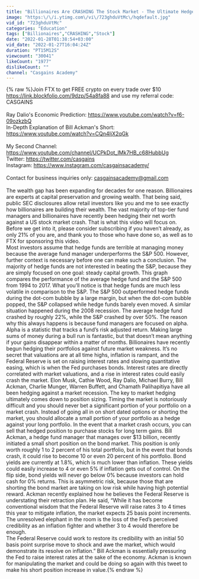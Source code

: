 ```yaml
---
title: "Billionaires Are CRASHING The Stock Market - The Ultimate Hedge"
image: "https:\/\/i.ytimg.com\/vi\/723ghduVtMc\/hqdefault.jpg"
vid_id: "723ghduVtMc"
categories: "Education"
tags: ["Billionaires","CRASHING","Stock"]
date: "2022-01-28T01:38:54+03:00"
vid_date: "2022-01-27T16:04:24Z"
duration: "PT15M12S"
viewcount: "30041"
likeCount: "1977"
dislikeCount: ""
channel: "Casgains Academy"
---
```

{% raw %}Join FTX to get FREE crypto on every trade over $10<br /><a rel="nofollow" target="blank" href="https://link.blockfolio.com/9dzp/54a8fa88">https://link.blockfolio.com/9dzp/54a8fa88</a> and use my referral code: CASGAINS<br /><br />Ray Dalio's Economic Prediction: <a rel="nofollow" target="blank" href="https://www.youtube.com/watch?v=f6-09ozkzbQ">https://www.youtube.com/watch?v=f6-09ozkzbQ</a><br />In-Depth Explanation of Bill Ackman's Short: <a rel="nofollow" target="blank" href="https://www.youtube.com/watch?v=CQn4IjX2qGk">https://www.youtube.com/watch?v=CQn4IjX2qGk</a><br /><br />My Second Channel:<br /><a rel="nofollow" target="blank" href="https://www.youtube.com/channel/UCPkDot_lMk7HB_c68HubbUg">https://www.youtube.com/channel/UCPkDot_lMk7HB_c68HubbUg</a><br />Twitter: <a rel="nofollow" target="blank" href="https://twitter.com/casgains">https://twitter.com/casgains</a><br />Instagram: <a rel="nofollow" target="blank" href="https://www.instagram.com/casgainsacademy/">https://www.instagram.com/casgainsacademy/</a><br /><br />Contact for business inquiries only: casgainsacademy@gmail.com<br /><br />The wealth gap has been expanding for decades for one reason. Billionaires are experts at capital preservation and growing wealth. That being said, public SEC disclosures allow retail investors like you and me to see exactly how billionaires are building their wealth. The vast majority of top-tier fund managers and billionaires have recently been hedging their net worth against a US stock market crash. That is what this video will focus on. Before we get into it, please consider subscribing if you haven’t already, as only 21% of you are, and thank you to those who have done so, as well as to FTX for sponsoring this video. <br />Most investors assume that hedge funds are terrible at managing money because the average fund manager underperforms the S&amp;P 500. However, further context is necessary before one can make such a conclusion. The majority of hedge funds are not interested in beating the S&amp;P, because they are simply focused on one goal: steady capital growth. This graph compares the performance of the average hedge fund and the S&amp;P 500 from 1994 to 2017. What you’ll notice is that hedge funds are much less volatile in comparison to the S&amp;P. The S&amp;P 500 outperformed hedge funds during the dot-com bubble by a large margin, but when the dot-com bubble popped, the S&amp;P collapsed while hedge funds barely even moved. A similar situation happened during the 2008 recession. The average hedge fund crashed by roughly 22%, while the S&amp;P crashed by over 50%. The reason why this always happens is because fund managers are focused on alpha. Alpha is a statistic that tracks a fund’s risk adjusted return. Making large sums of money during a bull run is fantastic, but that doesn’t mean anything if your gains disappear within a matter of months. Billionaires have recently begun hedging their portfolios against future market weakness. It’s no secret that valuations are at all time highs, inflation is rampant, and the Federal Reserve is set on raising interest rates and slowing quantitative easing, which is when the Fed purchases bonds. Interest rates are directly correlated with market valuations, and a rise in interest rates could easily crash the market. Elon Musk, Cathie Wood, Ray Dalio, Michael Burry, Bill Ackman, Charlie Munger, Warren Buffett, and Chamath Palihapitiya have all been hedging against a market recession. The key to market hedging ultimately comes down to position sizing. Timing the market is notoriously difficult and you should never bet a significant portion of your portfolio on a market crash. Instead of going all in on short dated options or shorting the market, you should allocate a small portion of your portfolio as a hedge against your long portfolio. In the event that a market crash occurs, you can sell that hedged position to purchase stocks for long term gains. Bill Ackman, a hedge fund manager that manages over $13 billion, recently initiated a small short position on the bond market. This position is only worth roughly 1 to 2 percent of his total portfolio, but in the event that bonds crash, it could rise to become 10 or even 20 percent of his portfolio. Bond yields are currently at 1.8%, which is much lower than inflation. These yields could easily increase to 4 or even 5% if inflation gets out of control. On the flip side, bond yields will never go below 0% because investors can hold cash for 0% returns. This is asymmetric risk, because those that are shorting the bond market are taking on low risk while having high potential reward. Ackman recently explained how he believes the Federal Reserve is understating their retraction plan. He said, “While it has become conventional wisdom that the Federal Reserve will raise rates 3 to 4 times this year to mitigate inflation, the market expects 25 basis point increments. The unresolved elephant in the room is the loss of the Fed’s perceived credibility as an inflation fighter and whether 3 to 4 would therefore be enough.<br />The Federal Reserve could work to restore its credibility with an initial 50 basis point surprise move to shock and awe the market, which would demonstrate its resolve on inflation.” Bill Ackman is essentially pressuring the Fed to raise interest rates at the sake of the economy. Ackman is known for manipulating the market and could be doing so again with this tweet to make his short position increase in value.{% endraw %}
